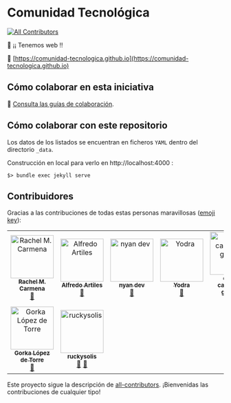 # Comunidad Tecnológica
[![All Contributors](https://img.shields.io/badge/all_contributors-9-orange.svg?style=flat-square)](#contributors)

:tada: ¡¡ Tenemos web !! 

:link: [https://comunidad-tecnologica.github.io](https://comunidad-tecnologica.github.io)

## Cómo colaborar en esta iniciativa

:book: [Consulta las guías de colaboración](CONTRIBUTING.md).

## Cómo colaborar con este repositorio

Los datos de los listados se encuentran en ficheros `YAML` dentro del directorio `_data`.

Construcción en local para verlo en http://localhost:4000 :

```
$> bundle exec jekyll serve
```

<!-- Do not translate this title to keep the number of contributors updated in the badge -->
## Contribuidores

Gracias a las contribuciones de todas estas personas maravillosas ([emoji key](https://allcontributors.org/docs/en/emoji-key)):

<!-- ALL-CONTRIBUTORS-LIST:START - Do not remove or modify this section -->
<!-- prettier-ignore -->
<table>
  <tr>
    <td align="center"><a href="https://rachelcarmena.github.io"><img src="https://avatars0.githubusercontent.com/u/22792183?v=4" width="100px;" alt="Rachel M. Carmena"/><br /><sub><b>Rachel M. Carmena</b></sub></a><br /><a href="https://github.com/comunidad-tecnologica/comunidad-tecnologica.github.io/commits?author=rachelcarmena" title="Documentation">📖</a></td>
    <td align="center"><a href="http://www.audiense.com"><img src="https://avatars3.githubusercontent.com/u/92608?v=4" width="100px;" alt="Alfredo Artiles"/><br /><sub><b>Alfredo Artiles</b></sub></a><br /><a href="https://github.com/comunidad-tecnologica/comunidad-tecnologica.github.io/commits?author=aartiles" title="Documentation">📖</a></td>
    <td align="center"><a href="http://fightingkitten.webcindario.com/"><img src="https://avatars3.githubusercontent.com/u/5872813?v=4" width="100px;" alt="nyan dev"/><br /><sub><b>nyan dev</b></sub></a><br /><a href="https://github.com/comunidad-tecnologica/comunidad-tecnologica.github.io/commits?author=mericp" title="Documentation">📖</a></td>
    <td align="center"><a href="https://github.com/yodra"><img src="https://avatars0.githubusercontent.com/u/7188403?v=4" width="100px;" alt="Yodra"/><br /><sub><b>Yodra</b></sub></a><br /><a href="https://github.com/comunidad-tecnologica/comunidad-tecnologica.github.io/commits?author=yodra" title="Documentation">📖</a></td>
    <td align="center"><a href="http://www.danielcastanera.com"><img src="https://avatars3.githubusercontent.com/u/6005590?v=4" width="100px;" alt="daniel castañera garrido"/><br /><sub><b>daniel castañera garrido</b></sub></a><br /><a href="https://github.com/comunidad-tecnologica/comunidad-tecnologica.github.io/commits?author=guldoe" title="Documentation">📖</a></td>
    <td align="center"><a href="http://beelzenef.github.io"><img src="https://avatars3.githubusercontent.com/u/6389665?v=4" width="100px;" alt="Elena G"/><br /><sub><b>Elena G</b></sub></a><br /><a href="https://github.com/comunidad-tecnologica/comunidad-tecnologica.github.io/commits?author=Beelzenef" title="Documentation">📖</a></td>
    <td align="center"><a href="https://rubocoptero.com"><img src="https://avatars2.githubusercontent.com/u/2010472?v=4" width="100px;" alt="Rubén Antón"/><br /><sub><b>Rubén Antón</b></sub></a><br /><a href="https://github.com/comunidad-tecnologica/comunidad-tecnologica.github.io/commits?author=rubocoptero" title="Documentation">📖</a></td>
  </tr>
  <tr>
    <td align="center"><a href="https://www.gorka.io"><img src="https://avatars0.githubusercontent.com/u/4482916?v=4" width="100px;" alt="Gorka López de Torre"/><br /><sub><b>Gorka López de Torre</b></sub></a><br /><a href="https://github.com/comunidad-tecnologica/comunidad-tecnologica.github.io/commits?author=gorkaio" title="Documentation">📖</a></td>
    <td align="center"><a href="https://github.com/ruckysolis"><img src="https://avatars1.githubusercontent.com/u/2883426?v=4" width="100px;" alt="ruckysolis"/><br /><sub><b>ruckysolis</b></sub></a><br /><a href="#plugin-ruckysolis" title="Plugin/utility libraries">🔌</a> <a href="https://github.com/comunidad-tecnologica/comunidad-tecnologica.github.io/commits?author=ruckysolis" title="Documentation">📖</a></td>
  </tr>
</table>

<!-- ALL-CONTRIBUTORS-LIST:END -->

Este proyecto sigue la descripción de [all-contributors](https://github.com/all-contributors/all-contributors). ¡Bienvenidas las contribuciones de cualquier tipo!
